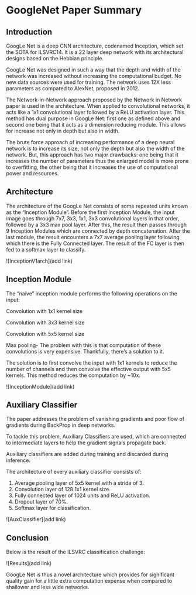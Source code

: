 
# GoogleNet Paper Summary




## Introduction
GoogLe Net is a deep CNN architecture, codenamed Inception, which set the SOTA for ILSVRC14. It is a 22 layer deep network with its architectural designs based on the Hebbian principle.

GoogLe Net was designed in such a way that the depth and width of the network was increased without increasing the computational budget. No new data sources were used for training. The network uses 12X less parameters as compared to AlexNet, proposed in 2012.

The Network-in-Network approach proposed by the Network in Network paper is used in the architecture. When applied to convolutional networks, it acts like a 1x1 convolutional layer followed by a ReLU activation layer. This method has dual purpose in GoogLe Net: first one as defined above and second one being that it acts as a dimension reducing module. This allows for increase not only in depth but also in width.

The brute force approach of increasing performance of a deep neural network is to increase its size, not only the depth but also the width of the network. But, this approach has two major drawbacks: one being that it increases the number of parameters thus the enlarged model is more prone to overfitting, the other being that it increases the use of computational power and resources.

## Architecture
The architecture of the GoogLe Net consists of some repeated units known as the “Inception Module”. Before the first Inception Module, the input image goes through 7x7, 3x3, 1x1, 3x3 convolutional layers in that order, followed by a 3x3 max pool layer. After this, the result then passes through 9 Inception Modules which are connected by depth concatenation. After the last module, the result encounters a 7x7 average pooling layer following which there is the Fully Connected layer. The result of the FC layer is then fed to a softmax layer to classify.

![InceptionV1arch](add link)
## Inception Module
The “naive” inception module performs the following operations on the input:

Convolution with 1x1 kernel size

Convolution with 3x3 kernel size

Convolution with 5x5 kernel size

Max pooling-
The problem with this is that computation of these convolutions is very expensive. Thankfully, there’s a solution to it.

The solution is to first convolve the input with 1x1 kernels to reduce the number of channels and then convolve the effective output with 5x5 kernels. This method reduces the computation by ~10x.

![InceptionModule](add link)
## Auxiliary Classifier

The paper addresses the problem of vanishing gradients and poor flow of gradients during BackProp in deep networks.

To tackle this problem, Auxiliary Classifiers are used, which are connected to intermediate layers to help the gradient signals propagate back.

Auxiliary classifiers are added during training and discarded during inference.

The architecture of every auxiliary classifier consists of:
1) Average pooling layer of 5x5 kernel with a stride of 3.
2) Convolution layer of 128 1x1 kernel size.
3) Fully connected layer of 1024 units and ReLU activation.
4) Dropout layer of 70%.
5) Softmax layer for classification.

![AuxClassifier](add link)
## Conclusion
Below is the result of the ILSVRC classification challenge:

![Results](add link)

GoogLe Net is thus a novel architecture which provides for significant quality gain for a little extra computation expense when compared to shallower and less wide networks.
